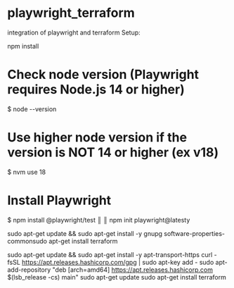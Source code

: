 # playwright_terraform
integration of playwright and terraform
Setup:

npm install

# Check node version (Playwright requires Node.js 14 or higher)
$ node --version

# Use higher node version if the version is NOT 14 or higher (ex v18)
$ nvm use 18

# Install Playwright
$  npm install @playwright/test                                              ║
║   npm init playwright@latesty  


sudo apt-get update && sudo apt-get install -y gnupg software-properties-commonsudo apt-get install terraform

sudo apt-get update && sudo apt-get install -y apt-transport-https
curl -fsSL https://apt.releases.hashicorp.com/gpg | sudo apt-key add -
sudo apt-add-repository "deb [arch=amd64] https://apt.releases.hashicorp.com $(lsb_release -cs) main"
sudo apt-get update
sudo apt-get install terraform